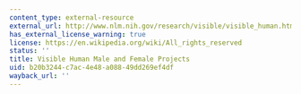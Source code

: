 ```yaml
---
content_type: external-resource
external_url: http://www.nlm.nih.gov/research/visible/visible_human.html
has_external_license_warning: true
license: https://en.wikipedia.org/wiki/All_rights_reserved
status: ''
title: Visible Human Male and Female Projects
uid: b20b3244-c7ac-4e48-a088-49dd269ef4df
wayback_url: ''
---
```


